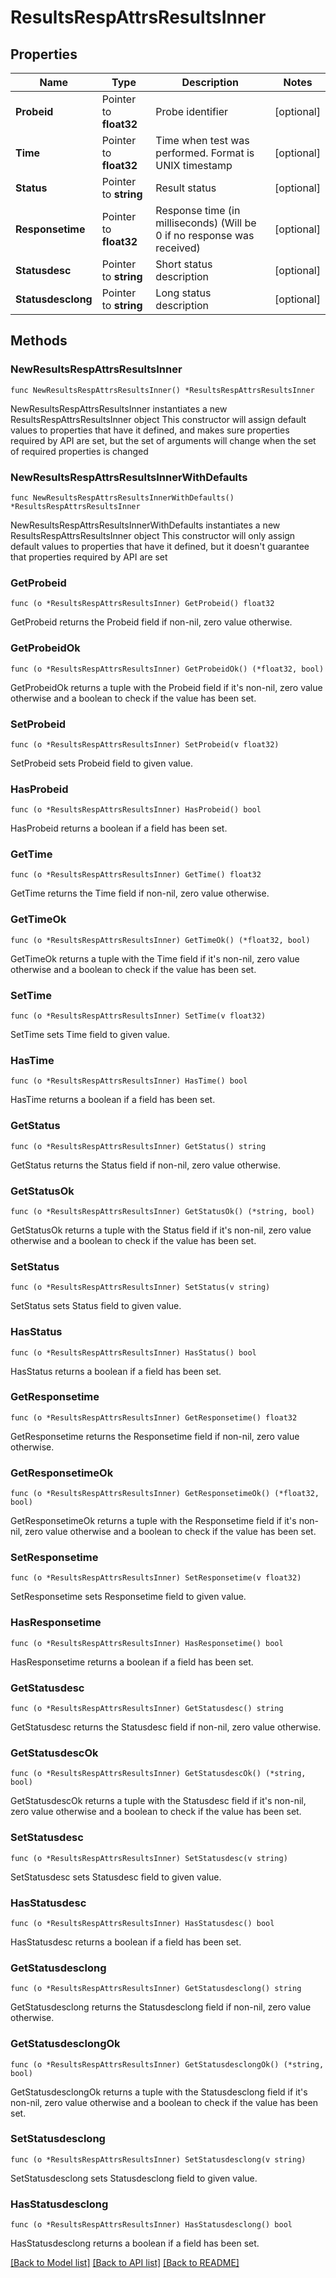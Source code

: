 # ResultsRespAttrsResultsInner

## Properties

Name | Type | Description | Notes
------------ | ------------- | ------------- | -------------
**Probeid** | Pointer to **float32** | Probe identifier | [optional] 
**Time** | Pointer to **float32** | Time when test was performed. Format is UNIX timestamp | [optional] 
**Status** | Pointer to **string** | Result status | [optional] 
**Responsetime** | Pointer to **float32** | Response time (in milliseconds) (Will be 0 if no response was received) | [optional] 
**Statusdesc** | Pointer to **string** | Short status description | [optional] 
**Statusdesclong** | Pointer to **string** | Long status description | [optional] 

## Methods

### NewResultsRespAttrsResultsInner

`func NewResultsRespAttrsResultsInner() *ResultsRespAttrsResultsInner`

NewResultsRespAttrsResultsInner instantiates a new ResultsRespAttrsResultsInner object
This constructor will assign default values to properties that have it defined,
and makes sure properties required by API are set, but the set of arguments
will change when the set of required properties is changed

### NewResultsRespAttrsResultsInnerWithDefaults

`func NewResultsRespAttrsResultsInnerWithDefaults() *ResultsRespAttrsResultsInner`

NewResultsRespAttrsResultsInnerWithDefaults instantiates a new ResultsRespAttrsResultsInner object
This constructor will only assign default values to properties that have it defined,
but it doesn't guarantee that properties required by API are set

### GetProbeid

`func (o *ResultsRespAttrsResultsInner) GetProbeid() float32`

GetProbeid returns the Probeid field if non-nil, zero value otherwise.

### GetProbeidOk

`func (o *ResultsRespAttrsResultsInner) GetProbeidOk() (*float32, bool)`

GetProbeidOk returns a tuple with the Probeid field if it's non-nil, zero value otherwise
and a boolean to check if the value has been set.

### SetProbeid

`func (o *ResultsRespAttrsResultsInner) SetProbeid(v float32)`

SetProbeid sets Probeid field to given value.

### HasProbeid

`func (o *ResultsRespAttrsResultsInner) HasProbeid() bool`

HasProbeid returns a boolean if a field has been set.

### GetTime

`func (o *ResultsRespAttrsResultsInner) GetTime() float32`

GetTime returns the Time field if non-nil, zero value otherwise.

### GetTimeOk

`func (o *ResultsRespAttrsResultsInner) GetTimeOk() (*float32, bool)`

GetTimeOk returns a tuple with the Time field if it's non-nil, zero value otherwise
and a boolean to check if the value has been set.

### SetTime

`func (o *ResultsRespAttrsResultsInner) SetTime(v float32)`

SetTime sets Time field to given value.

### HasTime

`func (o *ResultsRespAttrsResultsInner) HasTime() bool`

HasTime returns a boolean if a field has been set.

### GetStatus

`func (o *ResultsRespAttrsResultsInner) GetStatus() string`

GetStatus returns the Status field if non-nil, zero value otherwise.

### GetStatusOk

`func (o *ResultsRespAttrsResultsInner) GetStatusOk() (*string, bool)`

GetStatusOk returns a tuple with the Status field if it's non-nil, zero value otherwise
and a boolean to check if the value has been set.

### SetStatus

`func (o *ResultsRespAttrsResultsInner) SetStatus(v string)`

SetStatus sets Status field to given value.

### HasStatus

`func (o *ResultsRespAttrsResultsInner) HasStatus() bool`

HasStatus returns a boolean if a field has been set.

### GetResponsetime

`func (o *ResultsRespAttrsResultsInner) GetResponsetime() float32`

GetResponsetime returns the Responsetime field if non-nil, zero value otherwise.

### GetResponsetimeOk

`func (o *ResultsRespAttrsResultsInner) GetResponsetimeOk() (*float32, bool)`

GetResponsetimeOk returns a tuple with the Responsetime field if it's non-nil, zero value otherwise
and a boolean to check if the value has been set.

### SetResponsetime

`func (o *ResultsRespAttrsResultsInner) SetResponsetime(v float32)`

SetResponsetime sets Responsetime field to given value.

### HasResponsetime

`func (o *ResultsRespAttrsResultsInner) HasResponsetime() bool`

HasResponsetime returns a boolean if a field has been set.

### GetStatusdesc

`func (o *ResultsRespAttrsResultsInner) GetStatusdesc() string`

GetStatusdesc returns the Statusdesc field if non-nil, zero value otherwise.

### GetStatusdescOk

`func (o *ResultsRespAttrsResultsInner) GetStatusdescOk() (*string, bool)`

GetStatusdescOk returns a tuple with the Statusdesc field if it's non-nil, zero value otherwise
and a boolean to check if the value has been set.

### SetStatusdesc

`func (o *ResultsRespAttrsResultsInner) SetStatusdesc(v string)`

SetStatusdesc sets Statusdesc field to given value.

### HasStatusdesc

`func (o *ResultsRespAttrsResultsInner) HasStatusdesc() bool`

HasStatusdesc returns a boolean if a field has been set.

### GetStatusdesclong

`func (o *ResultsRespAttrsResultsInner) GetStatusdesclong() string`

GetStatusdesclong returns the Statusdesclong field if non-nil, zero value otherwise.

### GetStatusdesclongOk

`func (o *ResultsRespAttrsResultsInner) GetStatusdesclongOk() (*string, bool)`

GetStatusdesclongOk returns a tuple with the Statusdesclong field if it's non-nil, zero value otherwise
and a boolean to check if the value has been set.

### SetStatusdesclong

`func (o *ResultsRespAttrsResultsInner) SetStatusdesclong(v string)`

SetStatusdesclong sets Statusdesclong field to given value.

### HasStatusdesclong

`func (o *ResultsRespAttrsResultsInner) HasStatusdesclong() bool`

HasStatusdesclong returns a boolean if a field has been set.


[[Back to Model list]](../README.md#documentation-for-models) [[Back to API list]](../README.md#documentation-for-api-endpoints) [[Back to README]](../README.md)


